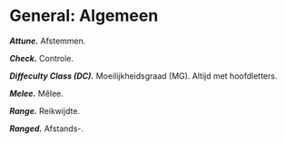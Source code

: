 # General: Algemeen

**_Attune._**
Afstemmen.

**_Check._**
Controle.

**_Diffeculty Class (DC)._**
Moeilijkheidsgraad (MG).
Altijd met hoofdletters.

**_Melee._**
Mêlee.

**_Range._**
Reikwijdte.

**_Ranged._**
Afstands-.
